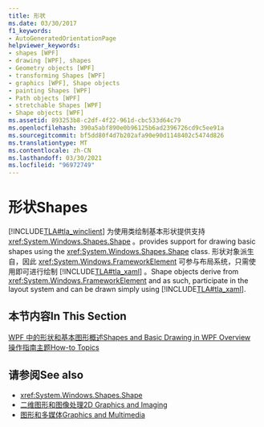 ```yaml
---
title: 形状
ms.date: 03/30/2017
f1_keywords:
- AutoGeneratedOrientationPage
helpviewer_keywords:
- shapes [WPF]
- drawing [WPF], shapes
- Geometry objects [WPF]
- transforming Shapes [WPF]
- graphics [WPF], Shape objects
- painting Shapes [WPF]
- Path objects [WPF]
- stretchable Shapes [WPF]
- Shape objects [WPF]
ms.assetid: 893253b8-c2df-4f22-961d-cbc533d64c79
ms.openlocfilehash: 390a5abf890e0b96125b6ad2396726cd9c5ee91a
ms.sourcegitcommit: bf5dd80f4d7b202afa90e90d1148402c5474d826
ms.translationtype: MT
ms.contentlocale: zh-CN
ms.lasthandoff: 03/30/2021
ms.locfileid: "96972749"
---
```

# <a name="shapes"></a><span data-ttu-id="41158-102">形状</span><span class="sxs-lookup"><span data-stu-id="41158-102">Shapes</span></span>
[!INCLUDE[TLA#tla_winclient](../../../includes/tlasharptla-winclient-md.md)] <span data-ttu-id="41158-103">为使用类绘制基本形状提供支持 <xref:System.Windows.Shapes.Shape> 。</span><span class="sxs-lookup"><span data-stu-id="41158-103">provides support for drawing basic shapes using the <xref:System.Windows.Shapes.Shape> class.</span></span> <span data-ttu-id="41158-104">形状对象派生自，因此 <xref:System.Windows.FrameworkElement> 可参与布局系统，只需使用即可进行绘制 [!INCLUDE[TLA#tla_xaml](../../../includes/tlasharptla-xaml-md.md)] 。</span><span class="sxs-lookup"><span data-stu-id="41158-104">Shape objects derive from <xref:System.Windows.FrameworkElement> and as such, participate in the layout system and can be drawn simply using [!INCLUDE[TLA#tla_xaml](../../../includes/tlasharptla-xaml-md.md)].</span></span>  
  
## <a name="in-this-section"></a><span data-ttu-id="41158-105">本节内容</span><span class="sxs-lookup"><span data-stu-id="41158-105">In This Section</span></span>  
 [<span data-ttu-id="41158-106">WPF 中的形状和基本图形概述</span><span class="sxs-lookup"><span data-stu-id="41158-106">Shapes and Basic Drawing in WPF Overview</span></span>](shapes-and-basic-drawing-in-wpf-overview.md)  
 [<span data-ttu-id="41158-107">操作指南主题</span><span class="sxs-lookup"><span data-stu-id="41158-107">How-to Topics</span></span>](shapes-how-to-topics.md)  
  
## <a name="see-also"></a><span data-ttu-id="41158-108">请参阅</span><span class="sxs-lookup"><span data-stu-id="41158-108">See also</span></span>

- <xref:System.Windows.Shapes.Shape>
- [<span data-ttu-id="41158-109">二维图形和图像处理</span><span class="sxs-lookup"><span data-stu-id="41158-109">2D Graphics and Imaging</span></span>](../advanced/optimizing-performance-2d-graphics-and-imaging.md)
- [<span data-ttu-id="41158-110">图形和多媒体</span><span class="sxs-lookup"><span data-stu-id="41158-110">Graphics and Multimedia</span></span>](index.md)
